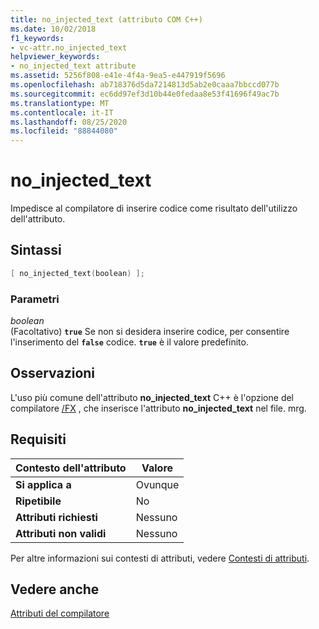 ```yaml
---
title: no_injected_text (attributo COM C++)
ms.date: 10/02/2018
f1_keywords:
- vc-attr.no_injected_text
helpviewer_keywords:
- no_injected_text attribute
ms.assetid: 5256f808-e41e-4f4a-9ea5-e447919f5696
ms.openlocfilehash: ab718376d5da7214813d5ab2e0caaa7bbccd077b
ms.sourcegitcommit: ec6dd97ef3d10b44e0fedaa8e53f41696f49ac7b
ms.translationtype: MT
ms.contentlocale: it-IT
ms.lasthandoff: 08/25/2020
ms.locfileid: "88844080"
---
```

# <a name="no_injected_text"></a>no_injected_text

Impedisce al compilatore di inserire codice come risultato dell'utilizzo dell'attributo.

## <a name="syntax"></a>Sintassi

```cpp
[ no_injected_text(boolean) ];
```

### <a name="parameters"></a>Parametri

*boolean*<br/>
(Facoltativo) **`true`** Se non si desidera inserire codice, per consentire l'inserimento del **`false`** codice. **`true`** è il valore predefinito.

## <a name="remarks"></a>Osservazioni

L'uso più comune dell'attributo **no_injected_text** C++ è l'opzione del compilatore [/FX](../../build/reference/fx-merge-injected-code.md) , che inserisce l'attributo **no_injected_text** nel file. mrg.

## <a name="requirements"></a>Requisiti

| Contesto dell'attributo | Valore |
|-|-|
|**Si applica a**|Ovunque|
|**Ripetibile**|No|
|**Attributi richiesti**|Nessuno|
|**Attributi non validi**|Nessuno|

Per altre informazioni sui contesti di attributi, vedere [Contesti di attributi](cpp-attributes-com-net.md#contexts).

## <a name="see-also"></a>Vedere anche

[Attributi del compilatore](compiler-attributes.md)
